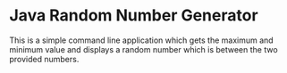 # Java Random Number Generator
This is a simple command line application which gets the maximum and minimum value and displays a random number which is between the two provided numbers.
